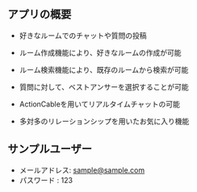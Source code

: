 ## アプリの概要

* 好きなルームでのチャットや質問の投稿

* ルーム作成機能により、好きなルームの作成が可能

* ルーム検索機能により、既存のルームから検索が可能

* 質問に対して、ベストアンサーを選択することが可能

* ActionCableを用いてリアルタイムチャットの可能

* 多対多のリレーションシップを用いたお気に入り機能

## サンプルユーザー

* メールアドレス: sample@sample.com
* パスワード : 123
